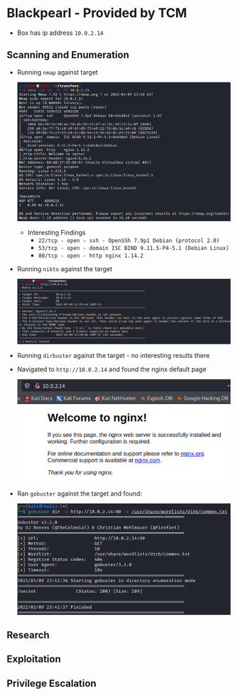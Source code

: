 # Blackpearl - Provided by TCM 

- Box has ip address `10.0.2.14`

## Scanning and Enumeration

- Running `nmap` against target

    ![Nmap Results](screenshots/2022-03-09-20-27-16.png)

    - Interesting Findings
      - `22/tcp - open - ssh - OpenSSh 7.9p1 Debian (protocol 2.0)`
      - `53/tcp - open - domain ISC BIND 9.11.5-P4-5.1 (Debian Linux)`
      - `80/tcp - open - http nginx 1.14.2`

- Running `nikto` against the target

    ![nikto results](screenshots/2022-03-09-20-31-05.png)

- Running `dirbuster` against the target - no interesting results there 

- Navigated to `http://10.0.2.14` and found the nginx default page 

    ![Nginx landing page](screenshots/2022-03-09-20-32-05.png)

- Ran `gobuster` against the target and found: 

    ![gobuster results](screenshots/2022-03-09-20-45-37.png)

## Research 

## Exploitation 

## Privilege Escalation